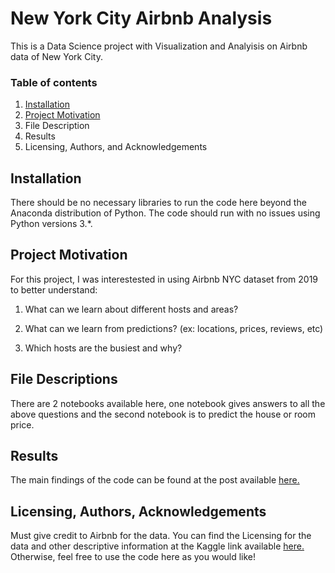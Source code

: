 # New York City Airbnb Analysis 

This is a Data Science project with Visualization and Analyisis on Airbnb data of New York City.

### Table of contents

1. [Installation](https://github.com/poojapatel26/New-York-City-Airbnb-Analysis/blob/master/README.md#project-motivation)
2. [Project Motivation](https://github.com/poojapatel26/New-York-City-Airbnb-Analysis/blob/master/README.md#project-motivation)
3. File Description
4. Results
5. Licensing, Authors, and Acknowledgements


## Installation

There should be no necessary libraries to run the code here beyond the Anaconda distribution of Python. The code should run with no issues using Python versions 3.*.

## Project Motivation
For this project, I was interestested in using Airbnb NYC dataset from 2019 to better understand:

1. What can we learn about different hosts and areas?

2. What can we learn from predictions? (ex: locations, prices, reviews, etc)

3. Which hosts are the busiest and why?


## File Descriptions
There are 2 notebooks available here, one notebook gives answers to all the above questions and the second notebook is to predict the house or room price.

## Results
The main findings of the code can be found at the post available [here.](https://medium.com/@poojapatel26/analysis-of-airbnb-data-nyc-2019-eecc84d9852a) 

## Licensing, Authors, Acknowledgements
Must give credit to Airbnb for the data. You can find the Licensing for the data and other descriptive information at the Kaggle link available [here.](https://www.kaggle.com/dgomonov/new-york-city-airbnb-open-data) Otherwise, feel free to use the code here as you would like!
